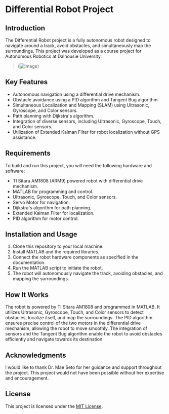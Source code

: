 # Differential Robot Project

## Introduction

The Differential Robot project is a fully autonomous robot designed to navigate around a track, avoid obstacles, and simultaneously map the surroundings. This project was developed as a course project for Autonomous Robotics at Dalhousie University.
>(![image](https://github.com/rbga/Differential-Robot/assets/75168756/ea0279bf-0fc0-4604-9245-e62944b65c75))
## Key Features

- Autonomous navigation using a differential drive mechanism.
- Obstacle avoidance using a PID algorithm and Tangent Bug algorithm.
- Simultaneous Localization and Mapping (SLAM) using Ultrasonic, Gyroscope, and Color sensors.
- Path planning with Dijkstra's algorithm.
- Integration of diverse sensors, including Ultrasonic, Gyroscope, Touch, and Color sensors.
- Utilization of Extended Kalman Filter for robot localization without GPS assistance.

## Requirements

To build and run this project, you will need the following hardware and software:

- TI Sitara AM1808 (ARM9) powered robot with differential drive mechanism.
- MATLAB for programming and control.
- Ultrasonic, Gyroscope, Touch, and Color sensors.
- Servo Motor for navigation.
- Dijkstra's algorithm for path planning.
- Extended Kalman Filter for localization.
- PID algorithm for motor control.

## Installation and Usage

1. Clone this repository to your local machine.
2. Install MATLAB and the required libraries.
3. Connect the robot hardware components as specified in the documentation.
4. Run the MATLAB script to initiate the robot.
5. The robot will autonomously navigate the track, avoiding obstacles, and mapping the surroundings.

## How It Works

The robot is powered by TI Sitara AM1808 and programmed in MATLAB. It utilizes Ultrasonic, Gyroscope, Touch, and Color sensors to detect obstacles, localize itself, and map the surroundings. The PID algorithm ensures precise control of the two motors in the differential drive mechanism, allowing the robot to move smoothly. The integration of sensors and the Tangent Bug algorithm enable the robot to avoid obstacles efficiently and navigate towards its destination.

## Acknowledgments

I would like to thank Dr. Mae Seto for her guidance and support throughout the project. This project would not have been possible without her expertise and encouragement.

## License

This project is licensed under the [MIT License](LICENSE).

